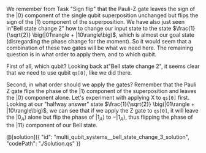 We remember from Task "Sign flip" that the Pauli-Z gate leaves the sign of the $|0\rangle$ component of the single qubit superposition unchanged but flips the sign of the $|1\rangle$ component of the superposition. We have also just seen in"Bell state change 2" how to change our input state to the state $\frac{1}{\sqrt{2}} \big(|01\rangle + |10\rangle\big)$, which is almost our goal state (disregarding the phase change for the moment). So it would seem that a combination of these two gates will be what we need here. The remaining question is in what order to apply them, and to which qubit.

First of all, which qubit? Looking back at"Bell state change 2", it seems clear that we need to use qubit `qs[0]`, like we did there.

Second, in what order should we apply the gates? Remember that the Pauli Z gate flips the phase of the $|1\rangle$ component of the superposition and leaves the $|0\rangle$ component alone.
Let's experiment with applying X to `qs[0]` first. Looking at our "halfway answer" state $\frac{1}{\sqrt{2}} \big(|01\rangle + |10\rangle\big)$, we can see that if we apply the Z gate to `qs[0]`, it will leave the $|0_{A}\rangle$ alone but flip the phase of $|1_{A}\rangle$ to $-|1_{A}\rangle$, thus flipping the phase of the $|11\rangle$ component of our Bell state.

@[solution]({
"id": "multi_qubit_systems__bell_state_change_3_solution",
"codePath": "./Solution.qs"
})
